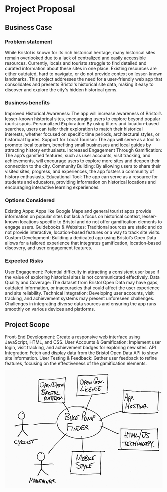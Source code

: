 # Project Proposal

## Business Case

### Problem statement
While Bristol is known for its rich historical heritage, many historical sites remain overlooked due to a lack of centralized and easily accessible resources. Currently, locals and tourists struggle to find detailed and curated information about these sites in one place. Existing resources are either outdated, hard to navigate, or do not provide context on lesser-known landmarks. This project addresses the need for a user-friendly web app that consolidates and presents Bristol's historical site data, making it easy to discover and explore the city's hidden historical gems.

### Business benefits
Improved Historical Awareness: The app will increase awareness of Bristol’s lesser-known historical sites, encouraging users to explore beyond popular tourist spots.
Personalized Exploration: By using filters and location-based searches, users can tailor their exploration to match their historical interests, whether focused on specific time periods, architectural styles, or historical figures.
Support for Local Tourism: The app will serve as a tool to promote local tourism, benefiting small businesses and local guides by attracting history enthusiasts.
Increased Engagement Through Gamification: The app’s gamified features, such as user accounts, visit tracking, and achievements, will encourage users to explore more sites and deepen their connection to the city.
Community Building: By allowing users to share their visited sites, progress, and experiences, the app fosters a community of history enthusiasts.
Educational Tool: The app can serve as a resource for students and educators, providing information on historical locations and encouraging interactive learning experiences.

### Options Considered
Existing Apps: Apps like Google Maps and general tourist apps provide information on popular sites but lack a focus on historical context, lesser-known locations specific to Bristol and do not offer gamification elements to engage users.
Guidebooks & Websites: Traditional sources are static and do not provide interactive, location-based features or a way to track site visits.
Custom Development: Building a dedicated app using Bristol’s Open Data allows for a tailored experience that integrates gamification, location-based discovery, and user engagement features.

### Expected Risks
User Engagement: Potential difficulty in attracting a consistent user base if the value of exploring historical sites is not communicated effectively.
Data Quality and Coverage: The dataset from Bristol Open Data may have gaps, outdated information, or inaccuracies that could affect the user experience and site reliability.
Technical Integration: Developing user accounts, visit tracking, and achievement systems may present unforeseen challenges. Challenges in integrating diverse data sources and ensuring the app runs smoothly on various devices and platforms.

## Project Scope
Front-End Development: Create a responsive web interface using JavaScript, HTML, and CSS.
User Accounts & Gamification: Implement user login, visit tracking, and achievement badges for exploring new sites.
API Integration: Fetch and display data from the Bristol Open Data API to show site information.
User Testing & Feedback: Gather user feedback to refine features, focusing on the effectiveness of the gamification elements.

![Insert your Context Diagram Here](images/context.png)
